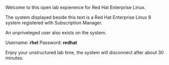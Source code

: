 Welcome to this open lab expierence for Red Hat Enterprise Linux.

The system displayed beside this text is a Red Hat Enterprise Linux 8
system registered with Subscription Manager.

An unpriveleged user also exists on the system.

Username: __rhel__
Password: __redhat__

Enjoy your unstructured lab time, the system will disconnect after about
30 minutes.
